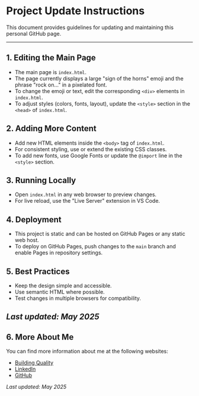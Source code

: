 # Project Update Instructions

This document provides guidelines for updating and maintaining this personal GitHub page.

---

## 1. Editing the Main Page

- The main page is `index.html`.
- The page currently displays a large "sign of the horns" emoji and the phrase "rock on..." in a pixelated font.
- To change the emoji or text, edit the corresponding `<div>` elements in `index.html`.
- To adjust styles (colors, fonts, layout), update the `<style>` section in the `<head>` of `index.html`.

## 2. Adding More Content

- Add new HTML elements inside the `<body>` tag of `index.html`.
- For consistent styling, use or extend the existing CSS classes.
- To add new fonts, use Google Fonts or update the `@import` line in the `<style>` section.

## 3. Running Locally

- Open `index.html` in any web browser to preview changes.
- For live reload, use the "Live Server" extension in VS Code.

## 4. Deployment

- This project is static and can be hosted on GitHub Pages or any static web host.
- To deploy on GitHub Pages, push changes to the `main` branch and enable Pages in repository settings.

## 5. Best Practices

- Keep the design simple and accessible.
- Use semantic HTML where possible.
- Test changes in multiple browsers for compatibility.


_Last updated: May 2025_
---

## 6. More About Me

You can find more information about me at the following websites:

- [Building Quality](https://www.buildingquality.co)
- [LinkedIn](https://www.linkedin.com/in/davidmartingreen/)
- [GitHub](https://github.com/thedavidgreen)

_Last updated: May 2025_